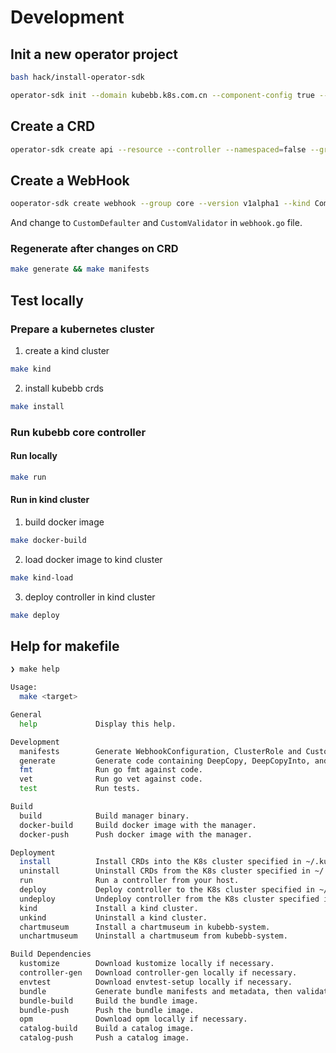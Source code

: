 # Development

## Init a new operator project

```bash
bash hack/install-operator-sdk

operator-sdk init --domain kubebb.k8s.com.cn --component-config true --owner kubebb --project-name core --repo github.com/kubebb/core
```

## Create a CRD

```bash
operator-sdk create api --resource --controller --namespaced=false --group core --version v1alpha1 --kind Repository
```

## Create a WebHook

```bash
ooperator-sdk create webhook --group core --version v1alpha1 --kind ComponentPlan --defaulting --programmatic-validation --verbose
```
And change to `CustomDefaulter` and `CustomValidator` in `webhook.go` file.

### Regenerate after changes on CRD

```bash
make generate && make manifests
```

## Test locally

### Prepare a kubernetes cluster

1. create a kind cluster

```bash
make kind
```

2. install kubebb crds

```bash
make install
```

### Run kubebb core controller

#### Run locally

```bash
make run
```

#### Run in kind cluster

1. build docker image

```bash
make docker-build
```

2. load docker image to kind cluster

```bash
make kind-load
```

3. deploy controller in kind cluster

```bash
make deploy
```

## Help for makefile

```bash
❯ make help

Usage:
  make <target>

General
  help             Display this help.

Development
  manifests        Generate WebhookConfiguration, ClusterRole and CustomResourceDefinition objects.
  generate         Generate code containing DeepCopy, DeepCopyInto, and DeepCopyObject method implementations.
  fmt              Run go fmt against code.
  vet              Run go vet against code.
  test             Run tests.

Build
  build            Build manager binary.
  docker-build     Build docker image with the manager.
  docker-push      Push docker image with the manager.

Deployment
  install          Install CRDs into the K8s cluster specified in ~/.kube/config.
  uninstall        Uninstall CRDs from the K8s cluster specified in ~/.kube/config. Call with ignore-not-found=true to ignore resource not found errors during deletion.
  run              Run a controller from your host.
  deploy           Deploy controller to the K8s cluster specified in ~/.kube/config.
  undeploy         Undeploy controller from the K8s cluster specified in ~/.kube/config. Call with ignore-not-found=true to ignore resource not found errors during deletion.
  kind             Install a kind cluster.
  unkind           Uninstall a kind cluster.
  chartmuseum      Install a chartmuseum in kubebb-system.
  unchartmuseum    Uninstall a chartmuseum from kubebb-system.

Build Dependencies
  kustomize        Download kustomize locally if necessary.
  controller-gen   Download controller-gen locally if necessary.
  envtest          Download envtest-setup locally if necessary.
  bundle           Generate bundle manifests and metadata, then validate generated files.
  bundle-build     Build the bundle image.
  bundle-push      Push the bundle image.
  opm              Download opm locally if necessary.
  catalog-build    Build a catalog image.
  catalog-push     Push a catalog image.
```
